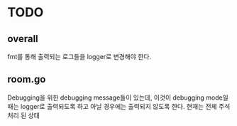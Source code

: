 # TODO

## overall

fmt를 통해 출력되는 로그들을 logger로 변경해야 한다.

## room.go

Debugging을 위한 debugging message들이 있는데, 이것이 debugging mode일 때는 logger로 출력되도록 하고 아닐 경우에는 출력되지 않도록 한다. 현재는 전체 주석처리 된 상태
